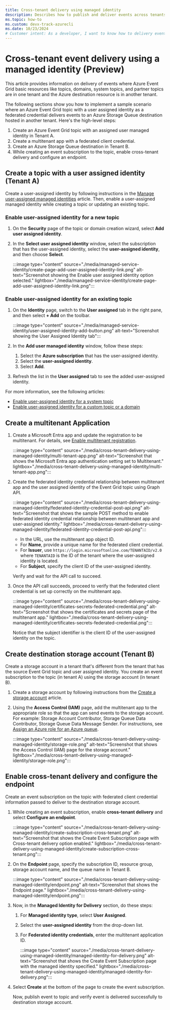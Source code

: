 ```yaml
---
title: Cross-tenant delivery using managed identity
description: Describes how to publish and deliver events across tenants using an Azure Event Grid topic with a user assigned identity. 
ms.topic: how-to
ms.custom: devx-track-azurecli
ms.date: 10/23/2024
# Customer intent: As a developer, I want to know how to delivery events using managed identity to a destination in another tenant.
---
```


# Cross-tenant event delivery using a managed identity (Preview) 
This article provides information on delivery of events where Azure Event Grid basic resources like topics, domains, system topics, and partner topics are in one tenant and the Azure destination resource is in another tenant. 

The following sections show you how to implement a sample scenario where an Azure Event Grid topic with a user assigned identity as a federated credential delivers events to an Azure Storage Queue destination hosted in another tenant. Here's the high-level steps:

1. Create an Azure Event Grid topic with an assigned user managed identity in Tenant A.
1. Create a multitenant app with a federated client credential.
1. Create an Azure Storage Queue destination in Tenant B. 
1. While creating an event subscription to the topic, enable cross-tenant delivery and configure an endpoint.

## Create a topic with a user assigned identity (Tenant A) 
Create a user-assigned identity by following instructions in the [Manage user-assigned managed identities](/entra/identity/managed-identities-azure-resources/how-manage-user-assigned-managed-identities) article. Then, enable a user-assigned managed identity while creating a topic or updating an existing topic. 

### Enable user-assigned identity for a new topic
1. On the **Security** page of the topic or domain creation wizard, select **Add user assigned identity**. 
1. In the **Select user assigned identity** window, select the subscription that has the user-assigned identity, select the **user-assigned identity**, and then choose **Select**. 

    :::image type="content" source="./media/managed-service-identity/create-page-add-user-assigned-identity-link.png" alt-text="Screenshot showing the Enable user assigned identity option selected." lightbox="./media/managed-service-identity/create-page-add-user-assigned-identity-link.png":::


### Enable user-assigned identity for an existing topic
1. On the **Identity** page, switch to the **User assigned** tab in the right pane, and then select **+ Add** on the toolbar.

    :::image type="content" source="./media/managed-service-identity/user-assigned-identity-add-button.png" alt-text="Screenshot showing the User Assigned Identity tab":::     
1. In the **Add user managed identity** window, follow these steps:
    1. Select the **Azure subscription** that has the user-assigned identity. 
    1. Select the **user-assigned identity**. 
    1. Select **Add**. 
1. Refresh the list in the **User assigned** tab to see the added user-assigned identity.


For more information, see the following articles:
- [Enable user-assigned identity for a system topic](enable-identity-system-topics.md)
- [Enable user-assigned identity for a custom topic or a domain](enable-identity-custom-topics-domains.md)

## Create a multitenant Application 

1. Create a Microsoft Entra app and update the registration to be multitenant. For details, see [Enable multitenant registration](/entra/identity-platform/howto-convert-app-to-be-multi-tenant#update-registration-to-be-multitenant). 

    :::image type="content" source="./media/cross-tenant-delivery-using-managed-identity/multi-tenant-app.png" alt-text="Screenshot that shows the Microsoft Entra app authentication setting set to Multitenant." lightbox="./media/cross-tenant-delivery-using-managed-identity/multi-tenant-app.png":::
1. Create the federated identity credential relationship between multitenant app and the user assigned identity of the Event Grid topic using Graph API. 

    :::image type="content" source="./media/cross-tenant-delivery-using-managed-identity/federated-identity-credential-post-api.png" alt-text="Screenshot that shows the sample POST method to enable federated identity credential relationship between multitenant app and user-assigned identity." lightbox="./media/cross-tenant-delivery-using-managed-identity/federated-identity-credential-post-api.png":::   

    - In the URL, use the multitenant app object ID. 
    - For **Name**, provide a unique name for the federated client credential.
    - For **Issuer**, use `https://login.microsoftonline.com/TENANTAID/v2.0` where `TENANTAID` is the ID of the tenant where the user-assigned identity is located. 
    - For **Subject**, specify the client ID of the user-assigned identity. 
   
    Verify and wait for the API call to succeed.     
1. Once the API call succeeds, proceed to verify that the federated client credential is set up correctly on the multitenant app. 

    :::image type="content" source="./media/cross-tenant-delivery-using-managed-identity/certificates-secrets-federated-credential.png" alt-text="Screenshot that shows the certificates and secrets page of the multitenant app." lightbox="./media/cross-tenant-delivery-using-managed-identity/certificates-secrets-federated-credential.png":::

    Notice that the subject identifier is the client ID of the user-assigned identity on the topic. 

## Create destination storage account (Tenant B)
Create a storage account in a tenant that's different from the tenant that has the source Event Grid topic and user assigned identity. You create an event subscription to the topic (in tenant A) using the storage account (in tenant B).

1. Create a storage account by following instructions from the [Create a storage account](../storage/common/storage-account-create.md#create-a-storage-account) article. 
1. Using the **Access Control (IAM)** page, add the multitenant app to the appropriate role so that the app can send events to the storage account. For example: Storage Account Contributor, Storage Queue Data Contributor, Storage Queue Data Message Sender. For instructions, see [Assign an Azure role for an Azure queue](../storage/queues/assign-azure-role-data-access.md#assign-an-azure-role).

    :::image type="content" source="./media/cross-tenant-delivery-using-managed-identity/storage-role.png" alt-text="Screenshot that shows the Access Control (IAM) page for the storage account." lightbox="./media/cross-tenant-delivery-using-managed-identity/storage-role.png":::


## Enable cross-tenant delivery and configure the endpoint
Create an event subscription on the topic with federated client credential information passed to deliver to the destination storage account. 

1. While creating an event subscription, enable **cross-tenant delivery** and select **Configure an endpoint**. 

    :::image type="content" source="./media/cross-tenant-delivery-using-managed-identity/create-subscription-cross-tenant.png" alt-text="Screenshot that shows the Create Event Subscription page with Cross-tenant delivery option enabled." lightbox="./media/cross-tenant-delivery-using-managed-identity/create-subscription-cross-tenant.png":::
1. On the **Endpoint** page, specify the subscription ID, resource group, storage account name, and the queue name in Tenant B. 

    :::image type="content" source="./media/cross-tenant-delivery-using-managed-identity/endpoint.png" alt-text="Screenshot that shows the Endpoint page." lightbox="./media/cross-tenant-delivery-using-managed-identity/endpoint.png":::
1. Now, in the **Managed Identity for Delivery** section, do these steps:
    1. For **Managed identity type**, select **User Assigned**. 
    1. Select the **user-assigned identity** from the drop-down list. 
    1. For **Federated identity credentials**, enter the multitenant application ID. 

        :::image type="content" source="./media/cross-tenant-delivery-using-managed-identity/managed-identity-for-delivery.png" alt-text="Screenshot that shows the Create Event Subscription page with the managed identity specified." lightbox="./media/cross-tenant-delivery-using-managed-identity/managed-identity-for-delivery.png":::
1. Select **Create** at the bottom of the page to create the event subscription. 

    Now, publish event to topic and verify event is delivered successfully to destination storage account. 
